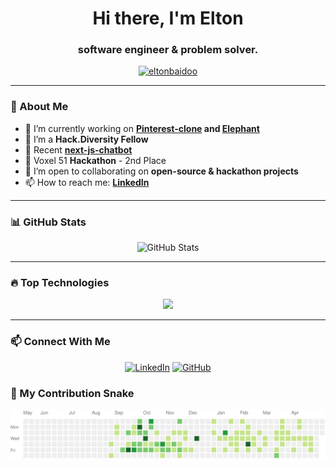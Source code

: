 <h1 align="center">Hi there, I'm Elton </h1>
<h3 align="center">software engineer & problem solver.</h3>

<p align="center">
  <a href="https://github.com/eltonbaidoo">
    <img src="https://komarev.com/ghpvc/?username=eltonbaidoo&label=Profile%20views&color=0e75b6&style=flat" alt="eltonbaidoo" />
  </a>
</p>

---

### 🚀 About Me
- 🌱 I’m currently working on **[Pinterest-clone](https://github.com/eltonbaidoo/pinterest-clone) and [Elephant](https://github.com/DDjohnson21/HackathonMar21-2024.git)**
- 💼 I’m a **Hack.Diversity Fellow**
- 🔭 Recent **[next-js-chatbot](https://github.com/eltonbaidoo/nextjs-ai-chatbot.git)**
- 👀 Voxel 51 **Hackathon** - 2nd Place
- 👯 I’m open to collaborating on **open-source & hackathon projects**
- 📫 How to reach me: **[LinkedIn](https://linkedin.com/in/baidooelton)**

---

### 📊 GitHub Stats
<p align="center">
  <img src="https://github-readme-stats.vercel.app/api?username=eltonbaidoo&show_icons=true&theme=tokyonight" alt="GitHub Stats" />
</p>


---

### 🔥 Top Technologies
<p align="center">
  <img src="https://skillicons.dev/icons?i=cpp,c,docker,python,js,react,aws,git,vercel,django,next,linux,mongodb" />
</p>

---

### 📫 Connect With Me
<p align="center">
  <a href="https://linkedin.com/in/baidooelton"><img src="https://img.shields.io/badge/LinkedIn-blue?style=flat&logo=linkedin" alt="LinkedIn"></a>
  <a href="https://github.com/eltonbaidoo"><img src="https://img.shields.io/github/followers/eltonbaidoo?style=social" alt="GitHub"></a>
</p>

### 🐍 My Contribution Snake
<p align="center">
  <img src="https://raw.githubusercontent.com/eltonbaidoo/eltonbaidoo/main/output/github-contribution-grid-snake.svg" />
</p>

<!--
**eltonbaidoo/eltonbaidoo** is a ✨ _special_ ✨ repository because its `README.md` (this file) appears on your GitHub profile.

Here are some ideas to get you started:

- 🔭 I’m currently working on ...
- 🌱 I’m currently learning ...
- 👯 I’m looking to collaborate on ...
- 🤔 I’m looking for help with ...
- 💬 Ask me about ...
- 📫 How to reach me: ...
- 😄 Pronouns: ...
- ⚡ Fun fact: ...
-->
